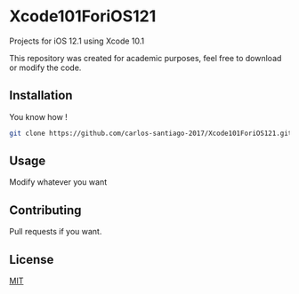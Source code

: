 # Xcode101ForiOS121

Projects for iOS 12.1 using Xcode 10.1

This repository was created for academic purposes, feel free to download or modify the code. 

## Installation

You know how !

```bash
git clone https://github.com/carlos-santiago-2017/Xcode101ForiOS121.git
```

## Usage

Modify whatever you want

## Contributing
Pull requests if you want. 

## License
[MIT](https://choosealicense.com/licenses/mit/)

